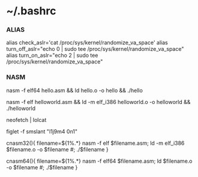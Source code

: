 # ~/.bashrc

### ALIAS

alias check_aslr='cat /proc/sys/kernel/randomize_va_space'
alias turn_off_aslr="echo 0 | sudo tee /proc/sys/kernel/randomize_va_space"
alias turn_on_aslr="echo 2 | sudo tee /proc/sys/kernel/randomize_va_space"

### NASM

nasm -f elf64 hello.asm && ld hello.o -o hello && ./hello

nasm -f elf helloworld.asm && ld -m elf_i386 helloworld.o -o helloworld && ./helloworld

neofetch | lolcat

figlet -f smslant "l1j9m4 0n1"

cnasm32(){
    filename=${1%.*}
    nasm -f elf $filename.asm; ld -m elf_i386 $filename.o -o $filename #; ./$filename
}

cnasm64(){
    filename=${1%.*}
    nasm -f elf64 $filename.asm; ld $filename.o -o $filename #; ./$filename
}
